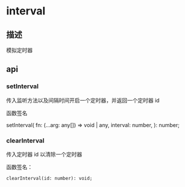 # interval

## 描述

模拟定时器

## api

### setInterval

传入监听方法以及间隔时间开启一个定时器，并返回一个定时器 id

函数签名

   setInterval(
        fn: (...arg: any[]) => void | any,
        interval: number,
    ): number;

### clearInterval

传入定时器 id 以清除一个定时器

函数签名：

    clearInterval(id: number): void;
